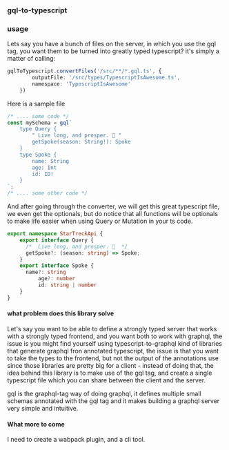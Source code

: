 ### gql-to-typescript

### usage

Lets say you have a bunch of files on the server, in which you use the gql tag, you want them to be turned into greatly typed typescript? it's simply a matter of calling:
```typescript
gqlToTypescript.convertFiles('/src/**/*.gql.ts', {
        outputFile: '/src/types/TypescriptIsAwesome.ts',
        namespace: 'TypescriptIsAwesome'
    })
```

Here is a sample file
```typescript
/* .... some code */
const mySchema = gql`
    type Query {
        " Live long, and prosper. 🖖 "
        getSpoke(season: String!): Spoke
    }
    type Spoke {
        name: String
        age: Int
        id: ID!
    }
`;
/* .... some other code */
```
And after going through the converter, we will get this great typescript file, we even get the optionals, but do notice that all functions will be optionals to make life easier when using Query or Mutation in your ts code.

```typescript
export namespace StarTreckApi {
	export interface Query {
	  /*  Live long, and prosper. 🖖  */
	  getSpoke?: (season: string) => Spoke;
	}
	export interface Spoke {
	  name?: string
          age?: number
          id: string | number
	}
}
```

#### what problem does this library solve

Let's say you want to be able to define a strongly typed server that works with a strongly typed frontend, and you want both to work with graphql, the issue is you might find yourself using typescript-to-graphql kind of libraries that generate graphql fron annotated typescript, the issue is that you want to take the types to the frontend, but not the output of the annotations use since those libraries are pretty big for a client - instead of doing that, the idea behind this library is to make use of the gql tag, and create a single typescript file which you can share between the client and the server.

gql is the graphql-tag way of doing graphql, it defines multiple small schemas annotated with the gql tag and it makes building a graphql server very simple and intuitive.

#### What more to come
I need to create a wabpack plugin, and a cli tool.

